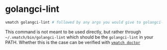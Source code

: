 # golangci-lint

```sh
vmatch golangci-lint # followed by any args you would give to golangci-lint
```

This command is not meant to be used directly, but rather through `~/.vmatch/bin/golangci-lint` which should be the `golangci-lint` in your PATH. Whether this is the case can be verified with [`vmatch doctor`](./doctor.md)
